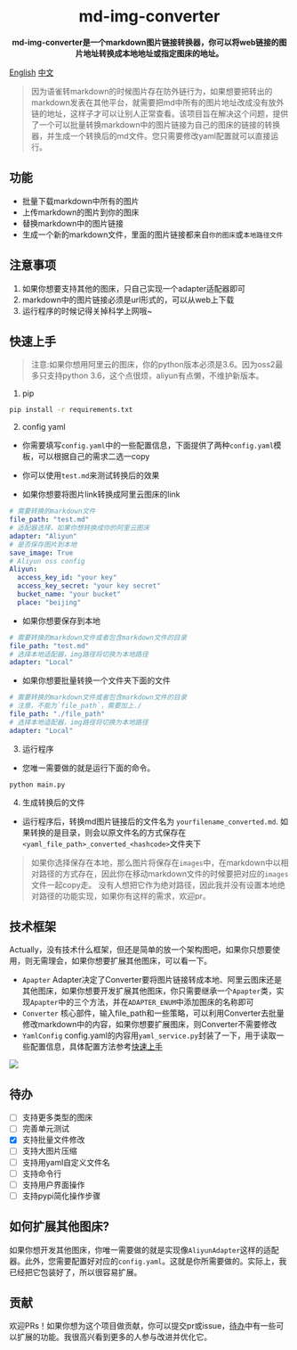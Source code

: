 <h1 align="center">
    md-img-converter
</h1>
<p align="center">
  <strong>md-img-converter是一个markdown图片链接转换器，你可以将web链接的图片地址转换成本地地址或指定图床的地址。</strong>
</p>

[English](/README_en.md) [中文](/README.md)

> 因为语雀转markdown的时候图片存在防外链行为，如果想要把转出的markdown发表在其他平台，就需要把md中所有的图片地址改成没有放外链的地址，这样子才可以让别人正常查看。该项目旨在解决这个问题，提供了一个可以批量转换markdown中的图片链接为自己的图床的链接的转换器，并生成一个转换后的md文件。您只需要修改yaml配置就可以直接运行。

## 功能
- 批量下载markdown中所有的图片
- 上传markdown的图片到你的图床
- 替换markdown中的图片链接
- 生成一个新的markdown文件，里面的图片链接都来自`你的图床`或`本地路径文件`

## 注意事项
1. 如果你想要支持其他的图床，只自己实现一个adapter适配器即可
2. markdown中的图片链接必须是url形式的，可以从web上下载
3. 运行程序的时候记得关掉科学上网哦~

## 快速上手

> 注意:如果你想用阿里云的图床，你的python版本必须是3.6。因为oss2最多只支持python 3.6，这个点很烦，aliyun有点懒，不维护新版本。
1. pip

```sh
pip install -r requirements.txt
```

2. config yaml
- 你需要填写`config.yaml`中的一些配置信息，下面提供了两种`config.yaml`模板，可以根据自己的需求二选一copy
- 你可以使用`test.md`来测试转换后的效果

- 如果你想要将图片link转换成阿里云图床的link
```yaml
# 需要转换的markdown文件
file_path: "test.md"
# 适配器选择，如果你想转换成你的阿里云图床
adapter: "Aliyun"
# 是否保存图片到本地
save_image: True
# Aliyun oss config
Aliyun:
  access_key_id: "your key"
  access_key_secret: "your key secret"
  bucket_name: "your bucket"
  place: "beijing"
```

- 如果你想要保存到本地

```yaml
# 需要转换的markdown文件或者包含markdown文件的目录
file_path: "test.md"
# 选择本地适配器，img路径将切换为本地路径
adapter: "Local"
```

- 如果你想要批量转换一个文件夹下面的文件

```yaml
# 需要转换的markdown文件或者包含markdown文件的目录
# 注意，不能为`file_path`，需要加上./
file_path: "./file_path"
# 选择本地适配器，img路径将切换为本地路径
adapter: "Local"
```

3. 运行程序
   
- 您唯一需要做的就是运行下面的命令。

```shell script
python main.py
```

4. 生成转换后的文件

- 运行程序后，转换md图片链接后的文件名为 `yourfilename_converted.md`. 如果转换的是目录，则会以原文件名的方式保存在`<yaml_file_path>_converted_<hashcode>`文件夹下

> 如果你选择保存在本地，那么图片将保存在`images`中，在markdown中以相对路径的方式存在，因此你在移动markdown文件的时候要把对应的`images`文件一起copy走。 没有人想把它作为绝对路径，因此我并没有设置本地绝对路径的功能实现，如果你有这样的需求，欢迎pr。

## 技术框架
Actually，没有技术什么框架，但还是简单的放一个架构图吧，如果你只想要使用，则无需理会，如果你想要扩展其他图床，可以看一下。

- `Apapter` Adapter决定了Converter要将图片链接转成本地、阿里云图床还是其他图床，如果你想要开发扩展其他图床，你只需要继承一个`Apapter`类，实现`Apapter`中的三个方法，并在`ADAPTER_ENUM`中添加图床的名称即可
- `Converter` 核心部件，输入file_path和一些策略，可以利用Converter去批量修改markdown中的内容，如果你想要扩展图床，则Converter不需要修改
- `YamlConfig` config.yaml的内容用`yaml_service.py`封装了一下，用于读取一些配置信息，具体配置方法参考[快速上手](#快速上手)

<img src="https://zeeland-bucket.oss-cn-beijing.aliyuncs.com/typora_img/20230116180115.png"/>

## 待办
- [ ] 支持更多类型的图床
- [ ] 完善单元测试
- [x] 支持批量文件修改
- [ ] 支持大图片压缩
- [ ] 支持用yaml自定义文件名
- [ ] 支持命令行
- [ ] 支持用户界面操作
- [ ] 支持pypi简化操作步骤

## 如何扩展其他图床?
如果你想开发其他图床，你唯一需要做的就是实现像`AliyunAdapter`这样的适配器。此外，您需要配置好对应的`config.yaml`。这就是你所需要做的。实际上，我已经把它包装好了，所以很容易扩展。 


## 贡献
欢迎PRs！如果你想为这个项目做贡献，你可以提交pr或issue，[待办](#待办)中有一些可以扩展的功能。我很高兴看到更多的人参与改进并优化它。